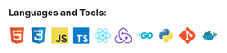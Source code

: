 ### Languages and Tools:

<div>
  <img src='https://github.com/devicons/devicon/blob/master/icons/html5/html5-original.svg' alt='html5' width='30' height='30' />&nbsp;
  <img src='https://github.com/devicons/devicon/blob/master/icons/css3/css3-original.svg' alt='css3' width='30' height='30' />&nbsp;
  <img src='https://github.com/devicons/devicon/blob/master/icons/javascript/javascript-original.svg' alt='javascript' width='30' height='30' />&nbsp;
  <img src='https://github.com/devicons/devicon/blob/master/icons/typescript/typescript-original.svg' alt='typescript' width='30' height='30' />&nbsp;
  <img src='https://github.com/devicons/devicon/blob/master/icons/react/react-original.svg' alt='react' width='30' height='30' />&nbsp;
  <img src='https://github.com/devicons/devicon/blob/master/icons/redux/redux-original.svg' alt='redux' width='30' height='30' />&nbsp;
  <img src='https://github.com/devicons/devicon/blob/master/icons/go/go-original-wordmark.svg' alt='golang' width='30' height='30' />&nbsp;
  <img src='https://github.com/devicons/devicon/blob/master/icons/python/python-original.svg' alt='python' width='30' height='30' />&nbsp;
  <img src='https://github.com/devicons/devicon/blob/master/icons/git/git-original.svg' alt='git' width='30' height='30' />&nbsp;
  <img src='https://github.com/devicons/devicon/blob/master/icons/docker/docker-original.svg' alt='docker' width='30' height='30' />&nbsp;
</div>
